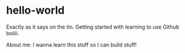 # hello-world
Exactly as it says on the tin. Getting started with learning to use Github boiiii.

About me: I wanna learn this stuff so I can build stuff!
